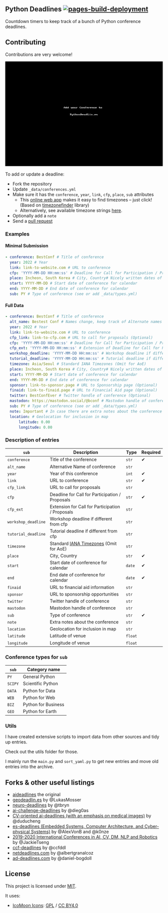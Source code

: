 ## Python Deadlines [![pages-build-deployment](https://github.com/JesperDramsch/python-deadlines/actions/workflows/pages/pages-build-deployment/badge.svg?branch=gh-pages)](https://github.com/JesperDramsch/python-deadlines/actions/workflows/pages/pages-build-deployment)

Countdown timers to keep track of a bunch of Python conference deadlines.

## Contributing

Contributions are very welcome!

![GIF of adding a conference to pythondeadlin.es](static/img/pythondeadlines-edit.gif)

To add or update a deadline:

-   Fork the repository
-   Update `_data/conferences.yml`
-   Make sure it has the `conference`, `year`, `link`, `cfp`, `place`, `sub` attributes
    -   This [online web app](https://timezonefinder.michelfe.it/) makes it easy to find timezones – just click!
        (Based on [timezonefinder](https://github.com/jannikmi/timezonefinder) library)
    -   Alternatively, see available timezone strings [here](https://momentjs.com/timezone/).
-   Optionally add a `note`
-   Send a [pull request](_data/conferences.yml)

### Examples

#### Minimal Submission

```yaml
- conference: BestConf # Title of conference
  year: 2022 # Year
  link: link-to-website.com # URL to conference
  cfp: 'YYYY-MM-DD HH:mm:ss' # Deadline for Call for Participation / Proposals
  place: Incheon, South Korea # City, Country# Nicely written dates of conference
  start: YYYY-MM-DD # Start date of conference for calendar
  end: YYYY-MM-DD # End date of conference for calendar
  sub: PY # Type of conference (see or add _data/types.yml)
```

#### Full Data

```yaml
- conference: BestConf # Title of conference
  alt_name: Bestest Conf # Names change, keep track of Alternate names here
  year: 2022 # Year
  link: link-to-website.com # URL to conference
  cfp_link: link-to-cfp.com # URL to call for proposals (Optional)
  cfp: 'YYYY-MM-DD HH:mm:ss' # Deadline for Call for Participation / Proposals
  cfp_ext: 'YYYY-MM-DD HH:mm:ss' # Extension of Deadline for Call for Participation / Proposals
  workshop_deadline: 'YYYY-MM-DD HH:mm:ss' # Workshop deadline if different from cfp (Optional)
  tutorial_deadline: 'YYYY-MM-DD HH:mm:ss' # Tutorial deadline if different from cfp (Optional)
  timezone: Asia/Seoul # Standard IANA Timezones (Omit for AoE)
  place: Incheon, South Korea # City, Country# Nicely written dates of conference
  start: YYYY-MM-DD # Start date of conference for calendar
  end: YYYY-MM-DD # End date of conference for calendar
  sponsor: link-to-sponsor.page # URL to Sponsorship page (Optional)
  finaid: link-to-finaid.page # URL to Financial Aid page (Optional)
  twitter: BestConfEver # Twitter handle of conference (Optional)
  mastodon: https://mastodon.social/@bconf # Mastodon handle of conference (Optional)
  sub: PY # Type of conference (see or add _data/types.yml)
  note: Important # In case there are extra notes about the conference (Optional)
  location: # Geolocation for inclusion in map
      latitude: 0.00
      longitude: 0.00
```

### Description of entries

| `sub`               | Description                                                                   | Type    | Required |
| ------------------- | ----------------------------------------------------------------------------- | ------- | -------- |
| `conference`        | Title of the conference                                                       | `str`   | ✔        |
| `alt_name`          | Alternative Name of conference                                                | `str`   |          |
| `year`              | Year of this conference                                                       | `int`   | ✔        |
| `link`              | URL to conference                                                             | `str`   | ✔        |
| `cfp_link`          | URL to call for proposals                                                     | `str`   |          |
| `cfp`               | Deadline for Call for Participation / Proposals                               | `str`   | ✔        |
| `cfp_ext`           | Extension for Call for Participation / Proposals                              | `str`   |          |
| `workshop_deadline` | Workshop deadline if different from cfp                                       | `str`   |          |
| `tutorial_deadline` | Tutorial deadline if different from cfp                                       | `str`   |          |
| `timezone`          | Standard [IANA Timezones](https://timezonefinder.michelfe.it/) (Omit for AoE) | `str`   |          |
| `place`             | City, Country                                                                 | `str`   | ✔        |
| `start`             | Start date of conference for calendar                                         | `date`  | ✔        |
| `end`               | End date of conference for calendar                                           | `date`  | ✔        |
| `finaid`            | URL to financial aid information                                              | `str`   |          |
| `sponsor`           | URL to sponsorship opportunities                                              | `str`   |          |
| `twitter`           | Twitter handle of conference                                                  | `str`   |          |
| `mastodon`          | Mastodon handle of conference                                                 | `str`   |          |
| `sub`               | Type of conference                                                            | `str`   | ✔        |
| `note`              | Extra notes about the conference                                              | `str`   |          |
| `location`          | Geolocation for inclusion in map                                              | `str`   |          |
| `latitude`          | Latitude of venue                                                             | `float` |          |
| `longitude`         | Longitude of venue                                                            | `float` |          |

### Conference types for `sub`

| `sub`   | Category name       |
| ------- | ------------------- |
| `PY`    | General Python      |
| `SCIPY` | Scientific Python   |
| `DATA`  | Python for Data     |
| `WEB`   | Python for Web      |
| `BIZ`   | Python for Business |
| `GEO`   | Python for Earth    |

### Utils

I have created extensive scripts to import data from other sources and tidy up entries.

Check out the utils folder for those.

I mainly run the `main.py` and `sort_yaml.py` to get new entries and move old entries into the archive.

## Forks & other useful listings

-   [aideadlines][2] the original
-   [geodeadlin.es][3] by @LukasMosser
-   [neuro-deadlines][4] by @tbryn
-   [ai-challenge-deadlines][5] by @dieg0as
-   [CV-oriented ai-deadlines (with an emphasis on medical images)][8] by @duducheng
-   [es-deadlines (Embedded Systems, Computer Architecture, and Cyber-physical Systems)][9] by @AlexVonB and @k0nze
-   [2019-2020 International Conferences in AI, CV, DM, NLP and Robotics][10] by @JackieTseng
-   [ccf-deadlines][11] by @ccfddl
-   [netdeadlines.com][12] by @albertgranalcoz
-   [ad-deadlines.com][13] by @daniel-bogdoll

## License

This project is licensed under [MIT][1].

It uses:

-   [IcoMoon Icons](https://icomoon.io/#icons-icomoon): [GPL](http://www.gnu.org/licenses/gpl.html) / [CC BY4.0](http://creativecommons.org/licenses/by/4.0/)

[1]: https://abhshkdz.mit-license.org/
[2]: http://aideadlin.es/
[3]: https://github.com/LukasMosser/geo-deadlines
[4]: https://github.com/tbryn/neuro-deadlines
[5]: https://github.com/dieg0as/ai-challenge-deadlines
[6]: http://www.conferenceranks.com/#
[8]: https://m3dv.github.io/ai-deadlines/
[9]: https://ekut-es.github.io/es-deadlines/
[10]: https://jackietseng.github.io/conference_call_for_paper/conferences.html
[11]: https://ccfddl.github.io/
[12]: https://netdeadlines.com/
[13]: https://ad-deadlines.com/
